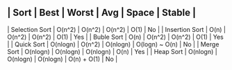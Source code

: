 | Sort           | Best     | Worst    | Avg      | Space          | Stable |
-----------------------------------------------------------------------------
| Selection Sort | O(n^2)   | O(n^2)   | O(n^2)   | O(1)           | No     |
| Insertion Sort | O(n)     | O(n^2)   | O(n^2)   | O(1)           | Yes    |
| Buble     Sort | O(n)     | O(n^2)   | O(n^2)   | O(1)           | Yes    |
| Quick     Sort | O(nlogn) | O(n^2)   | O(nlogn) | O(logn) ~ O(n) | No     |
| Merge     Sort | O(nlogn) | O(nlogn) | O(nlogn) | O(n)           | Yes    |
| Heap      Sort | O(nlogn) | O(nlogn) | O(nlogn) | O(n) + O(1)    | No     |

